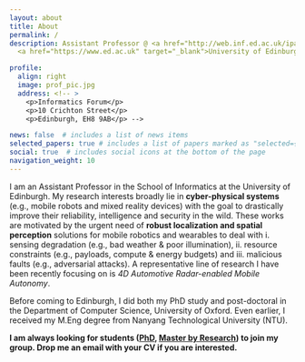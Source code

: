 ```yaml
---
layout: about
title: About
permalink: /
description: Assistant Professor @ <a href="http://web.inf.ed.ac.uk/ipab" target="_blank">School of Informatics</a>, 
  <a href="https://www.ed.ac.uk" target="_blank">University of Edinburgh</a> 

profile:
  align: right
  image: prof_pic.jpg
  address: <!-- >
    <p>Informatics Forum</p>
    <p>10 Crichton Street</p>
    <p>Edinburgh, EH8 9AB</p> -->

news: false  # includes a list of news items
selected_papers: true # includes a list of papers marked as "selected={true}"
social: true  # includes social icons at the bottom of the page
navigation_weight: 10
---
```


I am an Assistant Professor in the School of Informatics at the University of Edinburgh. My research interests broadly lie in **cyber-physical systems** (e.g., mobile robots and mixed reality devices) with the goal to drastically improve their reliability, intelligence and security in the wild. These works are motivated by the urgent need of **robust localization and spatial perception** solutions for mobile robotics and wearables to deal with i. sensing degradation (e.g., bad weather & poor illumination), ii. resource constraints (e.g., payloads, compute & energy budgets) and iii. malicious faults (e.g., adversarial attacks). A representative line of research I have been recently focusing on is *4D Automotive Radar-enabled Mobile Autonomy*. 

Before coming to Edinburgh, I did both my PhD study and post-doctoral in the Department of Computer Science, University of Oxford. Even earlier, I received my M.Eng degree from Nanyang Technological University (NTU). 



**I am always looking for students ([PhD](https://www.ed.ac.uk/studying/postgraduate/degrees/index.php?r=site/view&edition=2022&id=495), [Master by Research](https://www.ed.ac.uk/studying/postgraduate/applying/research/masters-by-research)) to join my group. Drop me an email with your CV if you are interested.** 

